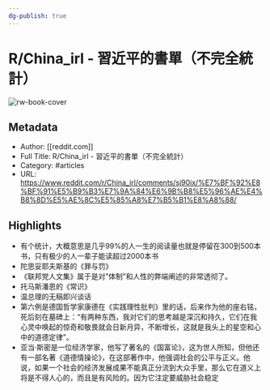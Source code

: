 ```yaml
---
dg-publish: true
---
```

# R/China_irl - 習近平的書單（不完全統計）

![rw-book-cover](https://readwise-assets.s3.amazonaws.com/static/images/article2.74d541386bbf.png)

## Metadata
- Author: [[reddit.com]]
- Full Title: R/China_irl - 習近平的書單（不完全統計）
- Category: #articles
- URL: https://www.reddit.com/r/China_irl/comments/sj90ix/%E7%BF%92%E8%BF%91%E5%B9%B3%E7%9A%84%E6%9B%B8%E5%96%AE%E4%B8%8D%E5%AE%8C%E5%85%A8%E7%B5%B1%E8%A8%88/

## Highlights
- 有个统计，大概意思是几乎99%的人一生的阅读量也就是停留在300到500本书，只有极少的人一辈子能读超过2000本书
- 陀思妥耶夫斯基的《罪与罚》
- 《联邦党人文集》属于是对”体制”和人性的弊端阐述的非常透彻了。
- 托马斯潘恩的《常识》
- 温总理的无稿即兴谈话
- 第六例是德国哲学家康德在《实践理性批判》里的话，后来作为他的座右铭，死后刻在墓碑上：“有两种东西，我对它们的思考越是深沉和持久，它们在我心灵中唤起的惊奇和敬畏就会日新月异，不断增长，这就是我头上的星空和心中的道德定律”。
- 亚当·斯密是一位经济学家，他写了著名的《国富论》，这为世人所知，但他还有一部名著《道德情操论》，在这部著作中，他强调社会的公平与正义。他说，如果一个社会的经济发展成果不能真正分流到大众手里，那么它在道义上将是不得人心的，而且是有风险的。因为它注定要威胁社会稳定
